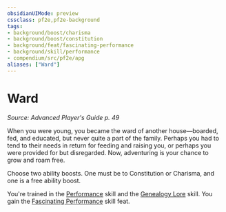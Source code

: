 ```yaml
---
obsidianUIMode: preview
cssclass: pf2e,pf2e-background
tags:
- background/boost/charisma
- background/boost/constitution
- background/feat/fascinating-performance
- background/skill/performance
- compendium/src/pf2e/apg
aliases: ["Ward"]
---
```

# Ward
*Source: Advanced Player's Guide p. 49*  

When you were young, you became the ward of another house—boarded, fed, and educated, but never quite a part of the family. Perhaps you had to tend to their needs in return for feeding and raising you, or perhaps you were provided for but disregarded. Now, adventuring is your chance to grow and roam free.

Choose two ability boosts. One must be to Constitution or Charisma, and one is a free ability boost.

You're trained in the [Performance](/compendium/skills.md#Performance) skill and the [Genealogy Lore](/compendium/skills.md#Lore) skill. You gain the [Fascinating Performance](/compendium/feats/fascinating-performance.md) skill feat.